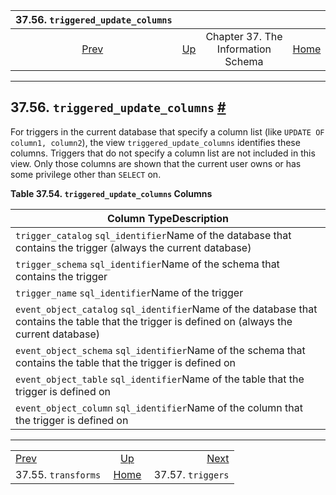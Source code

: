 

|            37.56. `triggered_update_columns`            |                                                                    |                                    |                                                       |                                                     |
| :-----------------------------------------------------: | :----------------------------------------------------------------- | :--------------------------------: | ----------------------------------------------------: | --------------------------------------------------: |
| [Prev](infoschema-transforms.html "37.55. transforms")  | [Up](information-schema.html "Chapter 37. The Information Schema") | Chapter 37. The Information Schema | [Home](index.html "PostgreSQL 17devel Documentation") |  [Next](infoschema-triggers.html "37.57. triggers") |

***

## 37.56. `triggered_update_columns` [#](#INFOSCHEMA-TRIGGERED-UPDATE-COLUMNS)

For triggers in the current database that specify a column list (like `UPDATE OF column1, column2`), the view `triggered_update_columns` identifies these columns. Triggers that do not specify a column list are not included in this view. Only those columns are shown that the current user owns or has some privilege other than `SELECT` on.

**Table 37.54. `triggered_update_columns` Columns**

| Column TypeDescription                                                                                                                           |
| ------------------------------------------------------------------------------------------------------------------------------------------------ |
| `trigger_catalog` `sql_identifier`Name of the database that contains the trigger (always the current database)                                   |
| `trigger_schema` `sql_identifier`Name of the schema that contains the trigger                                                                    |
| `trigger_name` `sql_identifier`Name of the trigger                                                                                               |
| `event_object_catalog` `sql_identifier`Name of the database that contains the table that the trigger is defined on (always the current database) |
| `event_object_schema` `sql_identifier`Name of the schema that contains the table that the trigger is defined on                                  |
| `event_object_table` `sql_identifier`Name of the table that the trigger is defined on                                                            |
| `event_object_column` `sql_identifier`Name of the column that the trigger is defined on                                                          |

***

|                                                         |                                                                    |                                                     |
| :------------------------------------------------------ | :----------------------------------------------------------------: | --------------------------------------------------: |
| [Prev](infoschema-transforms.html "37.55. transforms")  | [Up](information-schema.html "Chapter 37. The Information Schema") |  [Next](infoschema-triggers.html "37.57. triggers") |
| 37.55. `transforms`                                     |        [Home](index.html "PostgreSQL 17devel Documentation")       |                                   37.57. `triggers` |
